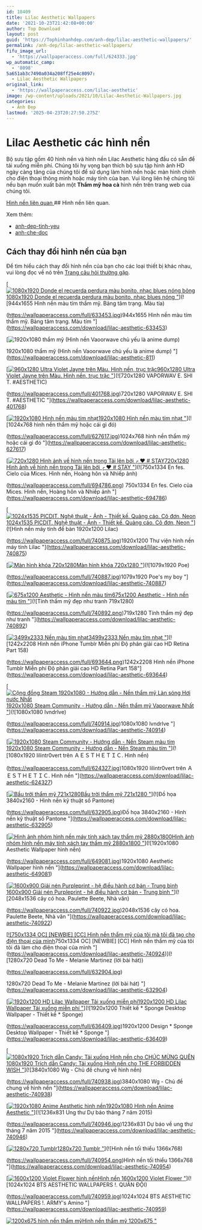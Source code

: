 ```yaml
---
id: 18409
title: Lilac Aesthetic Wallpapers
date: '2021-10-23T21:42:08+00:00'
author: Top Download
layout: post
guid: 'https://Tophinhanhdep.com/anh-dep/lilac-aesthetic-wallpapers/'
permalink: /anh-dep/lilac-aesthetic-wallpapers/
fifu_image_url:
  - 'https://wallpaperaccess.com/full/624333.jpg'
wp_automatic_camp:
  - '8098'
5a651ab3c7490a034a208ff25e4c8097:
  - Lilac Aesthetic Wallpapers
original_link:
  - 'https://wallpaperaccess.com/lilac-aesthetic'
image: /wp-content/uploads/2021/10/Lilac-Aesthetic-Wallpapers.jpg
categories:
  - Ảnh Đẹp
lastmod: '2025-04-23T20:27:50.275Z'
---
```

# Lilac Aesthetic các hình nền

Bộ sưu tập gồm 40 hình nền và hình nền Lilac Aesthetic hàng đầu có sẵn để tải xuống miễn phí. Chúng tôi hy vọng bạn thích bộ sưu tập hình ảnh HD ngày càng tăng của chúng tôi để sử dụng làm hình nền hoặc màn hình chính cho điện thoại thông minh hoặc máy tính của bạn. Vui lòng liên hệ chúng tôi nếu bạn muốn xuất bản một **Thẩm mỹ hoa cà** hình nền trên trang web của chúng tôi.

[Hình nền liên quan ](#related) ## Hình nền liên quan.

   
 Xem thêm:

   
- [anh-dep-tinh-yeu](https://tophinhanhdep.com/anh-tinh-yeu/anh-dep-tinh-yeu/)
- [anh-che-doc](https://tophinhanhdep.com/anh-che/anh-che-doc/)

## Cách thay đổi hình nền của bạn

Để tìm hiểu cách thay đổi hình nền của bạn cho các loại thiết bị khác nhau, vui lòng đọc về nó trên [Trang câu hỏi thường gặp](https://tophinhanhdep.com/faq/).

  
[[![1080x1920 Donde el recuerda perdura màu bonito.  nhạc blues nóng bỏng](https://wallpaperaccess.com/full/624333.jpg)1080x1920 Donde el recuerda perdura màu bonito. nhạc blues nóng "](https://wallpaperaccess.com/download/lilac-aesthetic-624333)](![944x1655 Hình nền màu tím thẩm mỹ.  Bảng tâm trạng.  Màu tía)

(https://wallpaperaccess.com/full/633453.jpg)944x1655 Hình nền màu tím thẩm mỹ. Bảng tâm trạng. Màu tím "](https://wallpaperaccess.com/download/lilac-aesthetic-633453)

[![1920x1080 thẩm mỹ (Hình nền Vaoorwave chủ yếu là anime dump)](https://wallpaperaccess.com/full/811.png)

1920x1080 thẩm mỹ (Hình nền Vaoorwave chủ yếu là anime dump) "](https://wallpaperaccess.com/download/lilac-aesthetic-811)

[[![960x1280 Ultra Violet Jayne trên Màu.  Hình nền, trục trặc](https://wallpaperaccess.com/full/740866.jpg)960x1280 Ultra Violet Jayne trên Màu. Hình nền, trục trặc "](https://wallpaperaccess.com/download/lilac-aesthetic-740866)](![720x1280 VAPORWAV E. SHI T. #AESTHETIC)

(https://wallpaperaccess.com/full/401768.jpg)720x1280 VAPORWAV E. SHI T. #AESTHETIC "](https://wallpaperaccess.com/download/lilac-aesthetic-401768)

[[![1920x1080 Hình nền màu tím nhạt](https://wallpaperaccess.com/full/740869.jpg)1920x1080 Hình nền màu tím nhạt "](https://wallpaperaccess.com/download/lilac-aesthetic-740869)](![1024x768 hình nền thẩm mỹ hoặc cái gì đó)

(https://wallpaperaccess.com/full/627617.jpg)1024x768 hình nền thẩm mỹ hoặc cái gì đó "](https://wallpaperaccess.com/download/lilac-aesthetic-627617)

[[![720x1280 Hình ảnh về hình nền trong Tải lên bởi ╭ ♥ # STAY](https://wallpaperaccess.com/full/740872.jpg)720x1280 Hình ảnh về hình nền trong Tải lên bởi ╭ ♥ # STAY "](https://wallpaperaccess.com/download/lilac-aesthetic-740872)](![750x1334 En fes.  Cielo của Mices.  Hình nền, Hoàng hôn và Nhiếp ảnh)

(https://wallpaperaccess.com/full/694786.png) 750x1334 En fes. Cielo của Mices. Hình nền, Hoàng hôn và Nhiếp ảnh "](https://wallpaperaccess.com/download/lilac-aesthetic-694786)

[[![1024x1535 PICDIT.  Nghệ thuật - Ảnh - Thiết kế.  Quảng cáo.  Cô đơn, Neon](https://wallpaperaccess.com/full/250360.jpg)1024x1535 PICDIT. Nghệ thuật - Ảnh - Thiết kế. Quảng cáo. Cô đơn, Neon "](https://wallpaperaccess.com/download/lilac-aesthetic-250360)](![Hình nền máy tính để bàn 1920x1200 Lilac)

(https://wallpaperaccess.com/full/740875.jpg)1920x1200 Thư viện hình nền máy tính Lilac "](https://wallpaperaccess.com/download/lilac-aesthetic-740875)

[[![Màn hình khóa 720x1280](https://wallpaperaccess.com/full/740878.png)Màn hình khóa 720x1280 "](https://wallpaperaccess.com/download/lilac-aesthetic-740878)](![1079x1920 Poe)

(https://wallpaperaccess.com/full/740887.jpg)1079x1920 Poe's my boy "](https://wallpaperaccess.com/download/lilac-aesthetic-740887)

[[![675x1200 Aesthetic - Hình nền màu tím](https://wallpaperaccess.com/full/740889.jpg)675x1200 Aesthetic - Hình nền màu tím "](https://wallpaperaccess.com/download/lilac-aesthetic-740889)](![Tính thẩm mỹ đẹp như tranh 719x1280)

(https://wallpaperaccess.com/full/740892.png)719x1280 Tính thẩm mỹ đẹp như tranh "](https://wallpaperaccess.com/download/lilac-aesthetic-740892)

[[![3499x2333 Nền màu tím nhạt](https://wallpaperaccess.com/full/740908.jpg)3499x2333 Nền màu tím nhạt "](https://wallpaperaccess.com/download/lilac-aesthetic-740908)](![1242x2208 Hình nền iPhone Tumblr Miễn phí Độ phân giải cao HD Retina Part 158)

(https://wallpaperaccess.com/full/693644.png)1242x2208 Hình nền iPhone Tumblr Miễn phí Độ phân giải cao HD Retina Part 158 ​​"](https://wallpaperaccess.com/download/lilac-aesthetic-693644)

[[![Cộng đồng Steam 1920x1080 - Hướng dẫn - Nền thẩm mỹ Làn sóng Hơi nước Nhất](https://wallpaperaccess.com/full/35576.jpg)1920x1080 Steam Community - Hướng dẫn - Nền thẩm mỹ Vaporwave Nhất "](https://wallpaperaccess.com/download/lilac-aesthetic-35576)](![1080x1080 lvndrlve)

(https://wallpaperaccess.com/full/740914.jpg)1080x1080 lvndrlve "](https://wallpaperaccess.com/download/lilac-aesthetic-740914)

[[![1920x1080 Steam Community - Hướng dẫn - Nền Steam màu tím](https://wallpaperaccess.com/full/629769.jpg)1920x1080 Steam Community - Hướng dẫn - Nền Steam màu tím "](https://wallpaperaccess.com/download/lilac-aesthetic-629769)](![1080x1920 lilintr0vert trên ＡＥＳＴＨＥＴＩＣ.  Hình nền)

(https://wallpaperaccess.com/full/624327.jpg)1080x1920 lilintr0vert trên ＡＥＳＴＨＥＴＩＣ. Hình nền "](https://wallpaperaccess.com/download/lilac-aesthetic-624327)

[[![Bầu trời thẩm mỹ 721x1280](https://wallpaperaccess.com/full/740917.jpg)Bầu trời thẩm mỹ 721x1280 "](https://wallpaperaccess.com/download/lilac-aesthetic-740917)](![Đồ họa 3840x2160 - Hình nền kỹ thuật số Pantone)

(https://wallpaperaccess.com/full/632905.jpg)Đồ họa 3840x2160 - Hình nền kỹ thuật số Pantone "](https://wallpaperaccess.com/download/lilac-aesthetic-632905)

[[![Hình ảnh nhóm hình nền máy tính xách tay thẩm mỹ 2880x1800](https://wallpaperaccess.com/full/627027.png)Hình ảnh nhóm hình nền máy tính xách tay thẩm mỹ 2880x1800 "](https://wallpaperaccess.com/download/lilac-aesthetic-627027)](![1920x1080 Aesthetic Wallpaper hình nền)

(https://wallpaperaccess.com/full/649081.jpg)1920x1080 Aesthetic Wallpaper hình nền "](https://wallpaperaccess.com/download/lilac-aesthetic-649081)

[[![1600x900 Giải nén Purpleprint - hệ điều hành cơ bản - Trung bình](https://wallpaperaccess.com/full/308281.png)1600x900 Giải nén Purpleprint - hệ điều hành cơ bản - Trung bình "](https://wallpaperaccess.com/download/lilac-aesthetic-308281)](![2048x1536 cây có hoa.  Paulette Beete, Nhà văn)

(https://wallpaperaccess.com/full/740922.jpg)2048x1536 cây có hoa. Paulette Beete, Nhà văn "](https://wallpaperaccess.com/download/lilac-aesthetic-740922)

[[![750x1334 OC] [NEWBIE] [CC]  Hình nền thẩm mỹ của tôi mà tôi đã tạo cho điện thoại của mình](https://wallpaperaccess.com/full/740924.png)750x1334 OC\] \[NEWBIE\] \[CC\] Hình nền thẩm mỹ của tôi tôi đã làm cho điện thoại của mình "](https://wallpaperaccess.com/download/lilac-aesthetic-740924)](![1280x720 Dead To Me - Melanie Martinez (lời bài hát))

(https://wallpaperaccess.com/full/632904.jpg)

1280x720 Dead To Me - Melanie Martinez (lời bài hát) "](https://wallpaperaccess.com/download/lilac-aesthetic-632904)

[[![1920x1200 HD Lilac Wallpaper Tải xuống miễn phí](https://wallpaperaccess.com/full/740927.jpg)1920x1200 HD Lilac Wallpaper Tải xuống miễn phí "](https://wallpaperaccess.com/download/lilac-aesthetic-740927)](![1920x1200 Thiết kế * Sponge Desktop Wallpaper - Thiết kế * Sponge)

(https://wallpaperaccess.com/full/636409.jpg)1920x1200 Design \* Sponge Desktop Wallpaper - Thiết kế \* Sponge "](https://wallpaperaccess.com/download/lilac-aesthetic-636409)

[[![1080x1920 Trích dẫn Candy: Tải xuống Hình nền cho CHÚC MỪNG QUÊN](https://wallpaperaccess.com/full/740931.jpg)1080x1920 Trích dẫn Candy: Tải xuống Hình nền cho THE FORBIDDEN WISH "](https://wallpaperaccess.com/download/lilac-aesthetic-740931)](![3840x1080 Wg - Chủ đề chung về hình nền)

(https://wallpaperaccess.com/full/740938.jpg)3840x1080 Wg - Chủ đề chung về hình nền "](https://wallpaperaccess.com/download/lilac-aesthetic-740938)

[[![1920x1080 Anime Aesthetic hình nền](https://wallpaperaccess.com/full/659150.jpg)1920x1080 Hình nền Anime Aesthetic "](https://wallpaperaccess.com/download/lilac-aesthetic-659150)](![1236x831 Ung thư Dự báo tháng 7 năm 2015)

(https://wallpaperaccess.com/full/740946.jpg)1236x831 Dự báo về ung thư tháng 7 năm 2015 "](https://wallpaperaccess.com/download/lilac-aesthetic-740946)

[[![1280x720 Tumblr](https://wallpaperaccess.com/full/84264.jpg)1280x720 Tumblr "](https://wallpaperaccess.com/download/lilac-aesthetic-84264)](![Hình nền tối thiểu 1366x768)

(https://wallpaperaccess.com/full/740954.png)Hình nền tối thiểu 1366x768 "](https://wallpaperaccess.com/download/lilac-aesthetic-740954)

[[![1600x1200 Violet Flower hình nền](https://wallpaperaccess.com/full/740955.jpg)Hình nền 1600x1200 Violet Flower "](https://wallpaperaccess.com/download/lilac-aesthetic-740955)](![1024x1024 BTS AESTHETIC WALLPAPERS !.  QUÂN ĐỘI)

(https://wallpaperaccess.com/full/740959.jpg)1024x1024 BTS AESTHETIC WALLPAPERS !. ARMY's Amino "](https://wallpaperaccess.com/download/lilac-aesthetic-740959)

[![1200x675 hình nền thẩm mỹ](https://wallpaperaccess.com/full/846.jpg)Hình nền thẩm mỹ 1200x675 "](https://wallpaperaccess.com/download/lilac-aesthetic-846)
